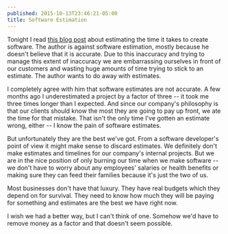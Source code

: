 ```yaml
---
published: 2015-10-13T23:46:21-05:00
title: Software Estimation
---
```

Tonight I read [this blog post](https://rclayton.silvrback.com/software-estimation-is-a-losing-game) about estimating the time it takes to create software. The author is against software estimation, mostly because he doesn't believe that it is accurate. Due to this inaccuracy and trying to manage this extent of inaccuracy we are embarrassing ourselves in front of our customers and wasting huge amounts of time trying to stick to an estimate. The author wants to do away with estimates.

I completely agree with him that software estimates are not accurate. A few months ago I underestimated a project by a factor of three -- it took me three times longer than I expected. And since our company's philosophy is that our clients should know the most they are going to pay up front, we ate the time for that mistake. That isn't the only time I've gotten an estimate wrong, either -- I know the pain of software estimates.

But unfortunately they are the best we've got. From a software developer's point of view it might make sense to discard estimates. We definitely don't make estimates and timelines for our company's internal projects. But we are in the nice position of only burning our time when we make software -- we don't have to worry about any employees' salaries or health benefits or making sure they can feed their families because it's just the two of us.

Most businesses don't have that luxury. They have real budgets which they depend on for survival. They need to know how much they will be paying for something and estimates are the best we have right now.

I wish we had a better way, but I can't think of one. Somehow we'd have to remove money as a factor and that doesn't seem possible.